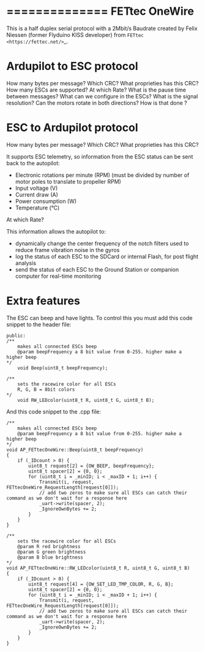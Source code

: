 ==============
FETtec OneWire
==============

This is a half duplex serial protocol with a 2Mbit/s Baudrate created by Felix Niessen (former Flyduino KISS developer) from `FETtec <https://fettec.net/>`_.


Ardupilot to ESC protocol
=========================

How many bytes per message?
Which CRC? What proprieties has this CRC?
How many ESCs are supported? At which Rate?
What is the pause time between messages?
What can we configure in the ESCs?
What is the signal resolution?
Can the motors rotate in both directions? How is that done ?

ESC to Ardupilot protocol
=========================

How many bytes per message?
Which CRC? What proprieties has this CRC?

It supports ESC telemetry, so information from the ESC status can be sent back to the autopilot:

- Electronic rotations per minute (RPM) (must be divided by number of motor poles to translate to propeller RPM)
- Input voltage (V)
- Current draw (A)
- Power consumption (W)
- Temperature (°C)

At which Rate?

This information allows the autopilot to:

- dynamically change the center frequency of the notch filters used to reduce frame vibration noise in the gyros
- log the status of each ESC to the SDCard or internal Flash, for post flight analysis
- send the status of each ESC to the Ground Station or companion computer for real-time monitoring


Extra features
==============

The ESC can beep and have lights. To control this you must add this code snippet to the header file:

```
public:
/**
    makes all connected ESCs beep
    @param beepFrequency a 8 bit value from 0-255. higher make a higher beep
*/
    void Beep(uint8_t beepFrequency);

/**
    sets the racewire color for all ESCs
    R, G, B = 8bit colors
*/
    void RW_LEDcolor(uint8_t R, uint8_t G, uint8_t B);
```

And this code snippet to the .cpp file:

```
/**
    makes all connected ESCs beep
    @param beepFrequency a 8 bit value from 0-255. higher make a higher beep
*/
void AP_FETtecOneWire::Beep(uint8_t beepFrequency)
{
    if (_IDcount > 0) {
        uint8_t request[2] = {OW_BEEP, beepFrequency};
        uint8_t spacer[2] = {0, 0};
        for (uint8_t i = _minID; i < _maxID + 1; i++) {
            Transmit(i, request, FETtecOneWire_RequestLength[request[0]]);
            // add two zeros to make sure all ESCs can catch their command as we don't wait for a response here
            _uart->write(spacer, 2);
            _IgnoreOwnBytes += 2;
        }
    }
}

/**
    sets the racewire color for all ESCs
    @param R red brightness
    @param G green brightness
    @param B blue brightness
*/
void AP_FETtecOneWire::RW_LEDcolor(uint8_t R, uint8_t G, uint8_t B)
{
    if (_IDcount > 0) {
        uint8_t request[4] = {OW_SET_LED_TMP_COLOR, R, G, B};
        uint8_t spacer[2] = {0, 0};
        for (uint8_t i = _minID; i < _maxID + 1; i++) {
            Transmit(i, request, FETtecOneWire_RequestLength[request[0]]);
            // add two zeros to make sure all ESCs can catch their command as we don't wait for a response here
            _uart->write(spacer, 2);
            _IgnoreOwnBytes += 2;
        }
    }
}
```
